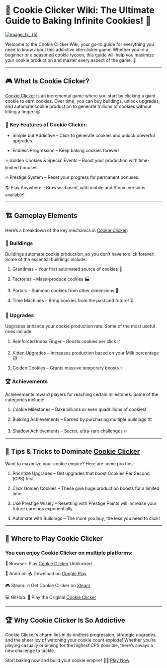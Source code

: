 # 📖 Cookie Clicker Wiki: The Ultimate Guide to Baking Infinite Cookies! 🍪

[![image_fx_ (5)](https://github.com/user-attachments/assets/3d4aa5ae-9f53-4b3a-80ed-b0a8f7fca99e)](https://cookieclicker.ee/)

Welcome to the Cookie Clicker Wiki, your go-to guide for everything you need to know about this addictive idle clicker game! Whether you're a beginner or a seasoned cookie tycoon, this guide will help you maximize your cookie production and master every aspect of the game. 🚀

---
## 🎮 What Is Cookie Clicker?

[Cookie Clicker](https://cookieclicker.ee/) is an incremental game where you start by clicking a giant cookie to earn cookies. Over time, you can buy buildings, unlock upgrades, and automate cookie production to generate trillions of cookies without lifting a finger! 😍

### 🍪 Key Features of Cookie Clicker:

- Simple but Addictive – Click to generate cookies and unlock powerful upgrades.

- Endless Progression – Keep baking cookies forever!

⭐ Golden Cookies & Special Events – Boost your production with time-limited bonuses.

🔥 Prestige System – Reset your progress for permanent bonuses.

🌎 Play Anywhere – Browser-based, with mobile and Steam versions available!

---
## 🏗️ Gameplay Elements

Here’s a breakdown of the key mechanics in [Cookie Clicker](https://cookieclickernew.github.io):

### 🏢 Buildings

Buildings automate cookie production, so you don’t have to click forever! Some of the essential buildings include:

1. Grandmas – Your first automated source of cookies 👵

2. Factories – Mass-produce cookies 🏭

3. Portals – Summon cookies from other dimensions 🔮

4. Time Machines – Bring cookies from the past and future! ⏳

### 🎁 Upgrades

Upgrades enhance your cookie production rate. Some of the most useful ones include:

1. Reinforced Index Finger – Boosts cookies per click 🖱️

2. Kitten Upgrades – Increases production based on your Milk percentage 🐱

3. Golden Cookies – Grants massive temporary boosts ✨

### 🏆 Achievements

Achievements reward players for reaching certain milestones. Some of the categories include:

1. Cookie Milestones – Bake billions or even quadrillions of cookies!

2. Building Achievements – Earned by purchasing multiple buildings 🏗

3. Shadow Achievements – Secret, ultra-rare challenges 🔥

---
## 🎯 Tips & Tricks to Dominate [Cookie Clicker](https://cookieclicker.app)

Want to maximize your cookie empire? Here are some pro tips:

1. Prioritize Upgrades – Get upgrades that boost Cookies Per Second (CPS) first.

2. Click Golden Cookies – These give huge production boosts for a limited time.

3. Use Prestige Wisely – Resetting with Prestige Points will increase your future earnings exponentially.

4. Automate with Buildings – The more you buy, the less you need to click!

---
## 📱 Where to Play Cookie Clicker

### You can enjoy Cookie Clicker on multiple platforms:

🍪 Browser: Play [Cookie Clicker](https://cookieclicker.ee/) Unblocked

📱 Android: 📥 Download on [Google Play](https://play.google.com/store/apps/details?id=org.dashnet.cookieclicker&hl=en)

🎮 Steam: 🔥 Get Cookie Clicker on [Steam](https://store.steampowered.com/app/1454400/Cookie_Clicker/)

💻 GitHub: 🔗 Play the Original [Cookie Clicker](https://github.com/retro-bowl-3kh0)

---
## 🏆 Why Cookie Clicker Is So Addictive

Cookie Clicker’s charm lies in its endless progression, strategic upgrades, and the sheer joy of watching your cookie count explode! Whether you’re playing casually or aiming for the highest CPS possible, there’s always a new challenge to tackle.

Start baking now and build your cookie empire! 🍪🔥 [Play Now](https://cookieclicker.ee/).

